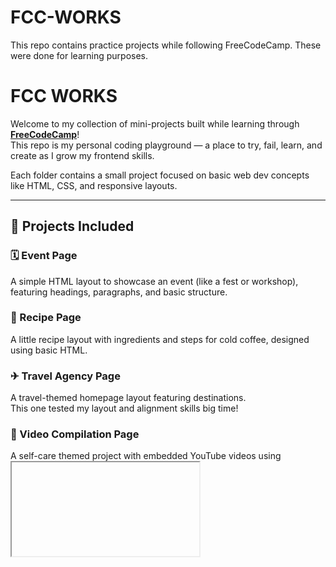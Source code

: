# FCC-WORKS
This repo contains practice projects while following FreeCodeCamp. These were done for learning purposes.
# FCC WORKS 

Welcome to my collection of mini-projects built while learning through **[FreeCodeCamp](https://www.freecodecamp.org/)**!  
This repo is my personal coding playground — a place to try, fail, learn, and create as I grow my frontend skills.

Each folder contains a small project focused on basic web dev concepts like HTML, CSS, and responsive layouts.

---

## 📁 Projects Included

### 🗓 Event Page
A simple HTML layout to showcase an event (like a fest or workshop), featuring headings, paragraphs, and basic structure.

### 🍵 Recipe Page
A little recipe layout with ingredients and steps for cold coffee, designed using basic HTML.  

### ✈ Travel Agency Page
A travel-themed homepage layout featuring destinations.  
This one tested my layout and alignment skills big time!

### 🎥 Video Compilation Page
A self-care themed project with embedded YouTube videos using <iframe>. 🧘‍♀💖

### 🏨 Hotel Feedback Form
A hotel guest feedback form using form inputs and HTML5 validations.

### 🔧 Workshop Survey Form
A survey form collecting workshop feedback using fieldsets and radio buttons.

---


## 🛠 Tech Used
- HTML5
- CSS3
- VS Code
- Git + GitHub

---


> ✨ Thanks for stopping by! Feedback, ideas, or just vibing? Say hi anytime ✨

